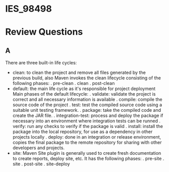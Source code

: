 # IES_98498

# Review Questions
## A
There are three built-in life cycles:
- clean: to clean the project and remove all files generated by the previous build, also Maven invokes the clean lifecycle consisting of the following phases:
    . pre-clean
    . clean
    . post-clean
- default: the main life cycle as it's responsible for project deployment
    Main phases of the default lifecycle:
    . validate: validate the project is correct and all necessary information is available
    . compile: compile the source code of the project
    . test: test the compiled source code using a suitable unit testing framework.
    . package: take the compiled code and create the JAR file.
    . integration-test: process and deploy the package if necessary into an environment where integration tests can be runned
    . verify: run any checks to verify if the package is valid
    . install: install the package into the local repository, for use as a dependency in other projects locally
    . deploy: done in an integration or release environment, copies the final package to the remote repository for sharing with other developers and projects.
- site: Maven Site plugin is generally used to create fresh documentation to create reports, deploy site, etc. It has the following phases:
    . pre-site
    . site
    . post-site
    . site-deploy